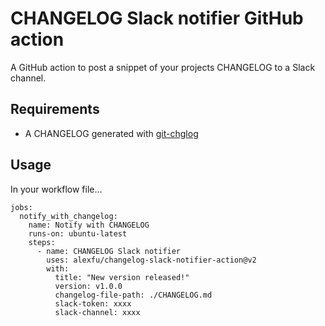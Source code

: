 # CHANGELOG Slack notifier GitHub action

A GitHub action to post a snippet of your projects CHANGELOG to a Slack channel.

## Requirements

- A CHANGELOG generated with [git-chglog](https://github.com/git-chglog/git-chglog)

## Usage

In your workflow file...

```
jobs:
  notify_with_changelog:
    name: Notify with CHANGELOG
    runs-on: ubuntu-latest
    steps:
      - name: CHANGELOG Slack notifier
        uses: alexfu/changelog-slack-notifier-action@v2
        with:
          title: "New version released!"
          version: v1.0.0
          changelog-file-path: ./CHANGELOG.md
          slack-token: xxxx
          slack-channel: xxxx
```
